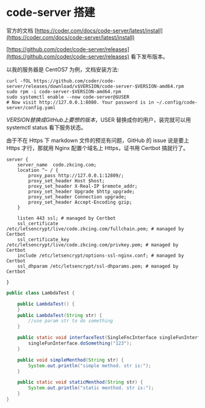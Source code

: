 
# code-server 搭建

官方的文档 [https://coder.com/docs/code-server/latest/install](https://coder.com/docs/code-server/latest/install)

[https://github.com/coder/code-server/releases](https://github.com/coder/code-server/releases) 看下发布版本。

以我的服务器是 CentOS7 为例，文档安装方法:

```
curl -fOL https://github.com/coder/code-server/releases/download/v$VERSION/code-server-$VERSION-amd64.rpm
sudo rpm -i code-server-$VERSION-amd64.rpm
sudo systemctl enable --now code-server@$USER
# Now visit http://127.0.0.1:8080. Your password is in ~/.config/code-server/config.yaml
```

$VERSION 替换成 GitHub 上要想的版本，$USER 替换成你的用户，装完就可以用 systemctl status 看下服务状态。

由于不在 Https 下 markdown 文件的预览有问题，GitHub 的 issue 说是要上 Https 才行，那就用 Nginx 配置个域名上 Https，证书用 Certbot 搞就行了。 

```
server {
    server_name  code.zkcing.com;
    location ^~ / {
        proxy_pass http://127.0.0.1:12809/;
        proxy_set_header Host $host;
        proxy_set_header X-Real-IP $remote_addr;
        proxy_set_header Upgrade $http_upgrade;
        proxy_set_header Connection upgrade;
        proxy_set_header Accept-Encoding gzip;
    }

    listen 443 ssl; # managed by Certbot
    ssl_certificate /etc/letsencrypt/live/code.zkcing.com/fullchain.pem; # managed by Certbot
    ssl_certificate_key /etc/letsencrypt/live/code.zkcing.com/privkey.pem; # managed by Certbot
    include /etc/letsencrypt/options-ssl-nginx.conf; # managed by Certbot
    ssl_dhparam /etc/letsencrypt/ssl-dhparams.pem; # managed by Certbot

}
```

```java
public class LambdaTest {

    public LambdaTest() {
    }
    public LambdaTest(String str) {
        //use param str to do something
    }

    public static void interfaceTest(SingleFncInterface singleFunInterface) {
        singleFunInterface.doSomething("123");
    }

    public void simpleMenthod(String str) {
        System.out.println("simple method. str is:");
    }

    public static void staticMenthod(String str) {
        System.out.println("static menthod. str is:");
    }
}
```